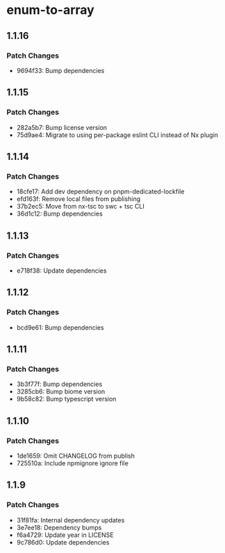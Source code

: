 # enum-to-array

## 1.1.16

### Patch Changes

- 9694f33: Bump dependencies

## 1.1.15

### Patch Changes

- 282a5b7: Bump license version
- 75d9ae4: Migrate to using per-package eslint CLI instead of Nx plugin

## 1.1.14

### Patch Changes

- 18cfe17: Add dev dependency on pnpm-dedicated-lockfile
- efd163f: Remove local files from publishing
- 37b2ec5: Move from nx-tsc to swc + tsc CLI
- 36d1c12: Bump dependencies

## 1.1.13

### Patch Changes

- e718f38: Update dependencies

## 1.1.12

### Patch Changes

- bcd9e61: Bump dependencies

## 1.1.11

### Patch Changes

- 3b3f77f: Bump dependencies
- 3285cb6: Bump biome version
- 9b58c82: Bump typescript version

## 1.1.10

### Patch Changes

- 1de1659: Omit CHANGELOG from publish
- 725510a: Include npmignore ignore file

## 1.1.9

### Patch Changes

- 31f81fa: Internal dependency updates
- 3e7ee18: Dependency bumps
- f6a4729: Update year in LICENSE
- 9c786d0: Update dependencies

